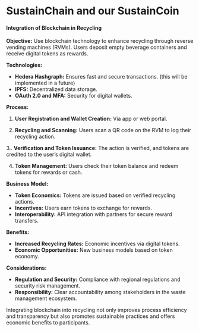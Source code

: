 # SustainChain and  our SustainCoin
#### Integration of Blockchain in Recycling

**Objective:**
Use blockchain technology to enhance recycling through reverse vending machines (RVMs). Users deposit empty beverage containers and receive digital tokens as rewards.

**Technologies:**
- **Hedera Hashgraph:** Ensures fast and secure transactions.  (this will be implemented in a future)
- **IPFS:** Decentralized data storage.
- **OAuth 2.0 and MFA:** Security for digital wallets.

**Process:**
1. **User Registration and Wallet Creation:** Via app or web portal.
   
2. **Recycling and Scanning:** Users scan a QR code on the RVM to log their recycling action.
   
3.. **Verification and Token Issuance:** The action is verified, and tokens are credited to the user’s digital wallet.

4. **Token Management:** Users check their token balance and redeem tokens for rewards or cash.

**Business Model:**

- **Token Economics:** Tokens are issued based on verified recycling actions.
- **Incentives:** Users earn tokens to exchange for rewards.
- **Interoperability:** API integration with partners for secure reward transfers.

**Benefits:**

- **Increased Recycling Rates:** Economic incentives via digital tokens.
- **Economic Opportunities:** New business models based on token economy.

**Considerations:**

- **Regulation and Security:** Compliance with regional regulations and security risk management.
- **Responsibility:** Clear accountability among stakeholders in the waste management ecosystem.

Integrating blockchain into recycling not only improves process efficiency and transparency but also promotes sustainable practices and offers economic benefits to participants.
